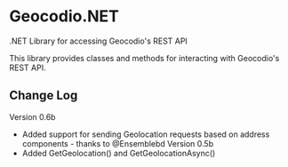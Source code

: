 # Geocodio.NET
.NET Library for accessing Geocodio's REST API

This library provides classes and methods for interacting with Geocodio's REST API.

Change Log
--------------------------------------------------
Version 0.6b
+ Added support for sending Geolocation requests based on address components - thanks to @Ensemblebd
Version 0.5b
+ Added GetGeolocation() and GetGeolocationAsync()
